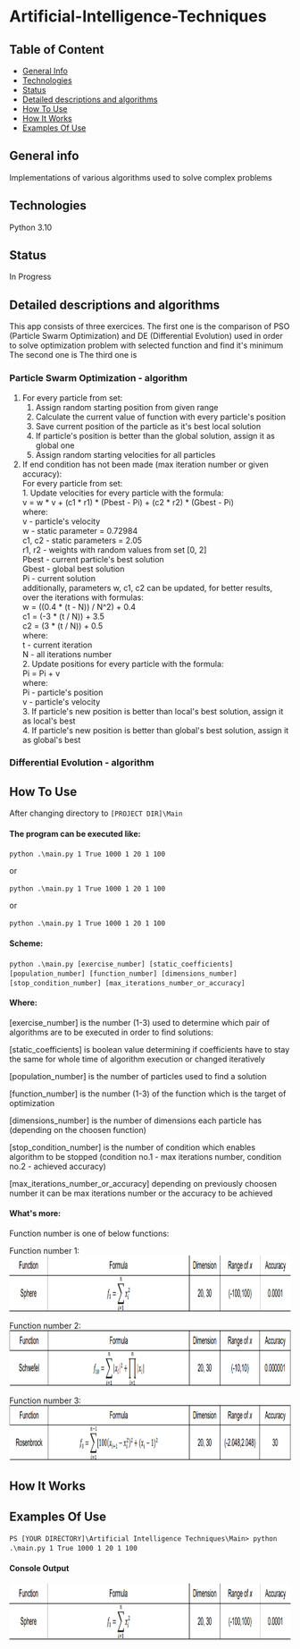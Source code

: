 # Artificial-Intelligence-Techniques

## Table of Content
* [General Info](#setup)
* [Technologies](#technologies)
* [Status](#status)
* [Detailed descriptions and algorithms](#detailed-descriptions-and-algorithms)
* [How To Use](#how-to-use)
* [How It Works](#how-it-works)
* [Examples Of Use](#examples-of-use)

## General info
Implementations of various algorithms used to solve complex problems

## Technologies
Python 3.10

## Status
In Progress

## Detailed descriptions and algorithms
This app consists of three exercices.
The first one is the comparison of PSO (Particle Swarm Optimization) and DE (Differential Evolution) used in order to solve optimization problem with selected function and find it's minimum
The second one is
The third one is

### Particle Swarm Optimization - algorithm
1. For every particle from set:
    1. Assign random starting position from given range
    2. Calculate the current value of function with every particle's position
    3. Save current position of the particle as it's best local solution
    4. If particle's position is better than the global solution, assign it as global one
    5. Assign random starting velocities for all particles
2. If end condition has not been made (max iteration number or given accuracy):    
    For every particle from set:    
        1. Update velocities for every particle with the formula:    
            v = w * v + (c1 * r1) * (Pbest - Pi) + (c2 * r2) * (Gbest - Pi)    
                where:    
                    v - particle's velocity    
                    w - static parameter = 0.72984    
                    c1, c2 - static parameters = 2.05    
                    r1, r2 - weights with random values from set [0, 2]    
                    Pbest - current particle's best solution    
                    Gbest - global best solution    
                    Pi - current solution    
                 additionally, parameters w, c1, c2 can be updated, for better results, over the iterations with formulas:    
                    w = ((0.4 * (t - N)) / N^2) + 0.4    
                    c1 = (-3 * (t / N)) + 3.5    
                    c2 = (3 * (t / N)) + 0.5    
                        where:    
                            t - current iteration    
                            N - all iterations number    
        2. Update positions for every particle with the formula:    
            Pi = Pi + v    
                where:    
                    Pi - particle's position    
                    v - particle's velocity     
        3. If particle's new position is better than local's best solution, assign it as local's best    
        4. If particle's new position is better than global's best solution, assign it as global's best     


### Differential Evolution - algorithm   


## How To Use
After changing directory to `[PROJECT DIR]\Main`
#### The program can be executed like:

`python .\main.py 1 True 1000 1 20 1 100`

or

`python .\main.py 1 True 1000 1 20 1 100`

or

`python .\main.py 1 True 1000 1 20 1 100`
    
#### Scheme:
`python .\main.py [exercise_number] [static_coefficients] [population_number] [function_number] [dimensions_number] [stop_condition_number] [max_iterations_number_or_accuracy]`
    
#### Where:

[exercise_number] is the number (1-3) used to determine which pair of algorithms are to be executed in order to find solutions:

[static_coefficients] is boolean value determining if coefficients have to stay the same for whole time of algorithm execution or changed iteratively

[population_number] is the number of particles used to find a solution

[function_number] is the number (1-3) of the function which is the target of optimization

[dimensions_number] is the number of dimensions each particle has (depending on the choosen function)

[stop_condition_number] is the number of condition which enables algorithm to be stopped (condition no.1 - max iterations number, condition no.2 - achieved accuracy)

[max_iterations_number_or_accuracy] depending on previously choosen number it can be max iterations number or the accuracy to be achieved

#### What's more:
Function number is one of below functions:

Function number 1:    
<img src="https://github.com/ljaniszewski00/Artificial-Intelligence-Techniques/blob/master/Assets/Sphere%20function%20description.png?raw=true" width="750" height="100"> 

Function number 2:    
<img src="https://github.com/ljaniszewski00/Artificial-Intelligence-Techniques/blob/master/Assets/Schwefel%20function%20description.png?raw=true" width="750" height="100"> 

Function number 3:     
<img src="https://github.com/ljaniszewski00/Artificial-Intelligence-Techniques/blob/master/Assets/Rosenbrock%20function%20description.png?raw=true" width="750" height="100"> 

## How It Works


## Examples Of Use

`PS [YOUR DIRECTORY]\Artificial Intelligence Techniques\Main> python .\main.py 1 True 1000 1 20 1 100`

#### Console Output
<img src="https://github.com/ljaniszewski00/Artificial-Intelligence-Techniques/blob/master/Assets/Sphere%20function%20description.png?raw=true" width="750" height="100"> 



